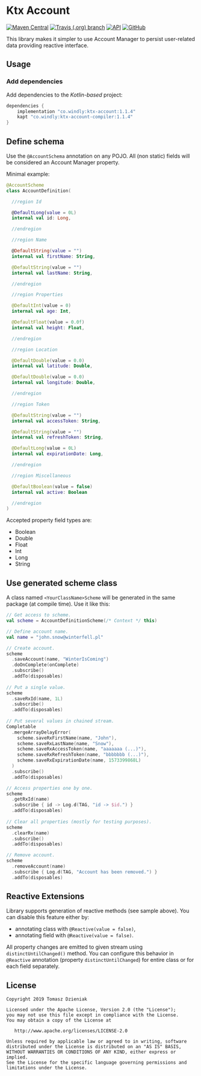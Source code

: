 # Ktx Account

[![Maven Central][mavenbadge-svg]][mavencentral] [![Travis (.org) branch][travisci-svg]][travisci] [![API][apibadge-svg]][apioverview] [![GitHub][license-svg]][license]

This library makes it simpler to use Account Manager to persist user-related data providing
reactive interface.

## Usage

### Add dependencies

Add dependencies to the *Kotlin-based* project:

```groovy
dependencies {
    implementation "co.windly:ktx-account:1.1.4"
    kapt "co.windly:ktx-account-compiler:1.1.4"
}
```

## Define schema

Use the `@AccountSchema` annotation on any POJO. All (non static) fields will be considered an
Account Manager property.

Minimal example:

```kotlin
@AccountScheme
class AccountDefinition(

  //region Id

  @DefaultLong(value = 0L)
  internal val id: Long,

  //endregion

  //region Name

  @DefaultString(value = "")
  internal val firstName: String,

  @DefaultString(value = "")
  internal val lastName: String,

  //endregion

  //region Properties

  @DefaultInt(value = 0)
  internal val age: Int,

  @DefaultFloat(value = 0.0f)
  internal val height: Float,

  //endregion

  //region Location

  @DefaultDouble(value = 0.0)
  internal val latitude: Double,

  @DefaultDouble(value = 0.0)
  internal val longitude: Double,

  //endregion

  //region Token

  @DefaultString(value = "")
  internal val accessToken: String,

  @DefaultString(value = "")
  internal val refreshToken: String,

  @DefaultLong(value = 0L)
  internal val expirationDate: Long,

  //endregion

  //region Miscellaneous

  @DefaultBoolean(value = false)
  internal val active: Boolean

  //endregion
)
```

Accepted property field types are:

 - Boolean
 - Double
 - Float
 - Int
 - Long
 - String

## Use generated scheme class

A class named `<YourClassName>Scheme` will be generated in the same package (at compile time). Use it like this:

```kotlin
// Get access to scheme.
val scheme = AccountDefinitionScheme(/* Context */ this)

// Define account name.
val name = "john.snow@winterfell.pl"

// Create account.
scheme
  .saveAccount(name, "WinterIsComing")
  .doOnComplete(onComplete)
  .subscribe()
  .addTo(disposables)
    
// Put a single value.
scheme
  .saveRxId(name, 1L)
  .subscribe()
  .addTo(disposables)
  
// Put several values in chained stream.
Completable
  .mergeArrayDelayError(
    scheme.saveRxFirstName(name, "John"),
    scheme.saveRxLastName(name, "Snow"),
    scheme.saveRxAccessToken(name, "aaaaaaa (...)"),
    scheme.saveRxRefreshToken(name, "bbbbbbb (...)"),
    scheme.saveRxExpirationDate(name, 1573399868L)
  )
  .subscribe()
  .addTo(disposables)

// Access properties one by one.
scheme
  .getRxId(name)
  .subscribe { id -> Log.d(TAG, "id -> $id.") }
  .addTo(disposables)
  
// Clear all properties (mostly for testing purposes).
scheme
  .clearRx(name)
  .subscribe()
  .addTo(disposables)

// Remove account.
scheme
  .removeAccount(name)
  .subscribe { Log.d(TAG, "Account has been removed.") }
  .addTo(disposables)
```

## Reactive Extensions

Library supports generation of reactive methods (see sample above). You can disable this feature either by:

- annotating class with `@Reactive(value = false)`,
- annotating field with `@Reactive(value = false)`.

All property changes are emitted to given stream using `distinctUntilChanged()` method. You can configure this
behavior in `@Reactive` annotation (property `distinctUntilChanged`) for entire class or for each field separately.

## License

    Copyright 2019 Tomasz Dzieniak

    Licensed under the Apache License, Version 2.0 (the "License");
    you may not use this file except in compliance with the License.
    You may obtain a copy of the License at

       http://www.apache.org/licenses/LICENSE-2.0

    Unless required by applicable law or agreed to in writing, software
    distributed under the License is distributed on an "AS IS" BASIS,
    WITHOUT WARRANTIES OR CONDITIONS OF ANY KIND, either express or implied.
    See the License for the specific language governing permissions and
    limitations under the License.

[apibadge-svg]: https://img.shields.io/badge/API-22%2B-brightgreen.svg?color=97ca00
[apioverview]: https://developer.android.com/about/versions/android-5.1
[license-svg]: https://img.shields.io/github/license/tommus/ktx-account.svg?color=97ca00
[license]: http://www.apache.org/licenses/LICENSE-2.0
[mavenbadge-svg]: https://img.shields.io/maven-central/v/co.windly/ktx-account.svg?color=97ca00
[mavencentral]: https://search.maven.org/artifact/co.windly/ktx-account
[travisci-svg]: https://img.shields.io/travis/tommus/ktx-account/master.svg?color=97ca00
[travisci]: https://travis-ci.org/tommus/ktx-account
